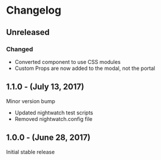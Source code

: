 Changelog
=========

Unreleased
----------
### Changed
* Converted component to use CSS modules
* Custom Props are now added to the modal, not the portal

1.1.0 - (July 13, 2017)
------------------
Minor version bump
* Updated nightwatch test scripts
* Removed nightwatch.config file

1.0.0 - (June 28, 2017)
------------------
Initial stable release
